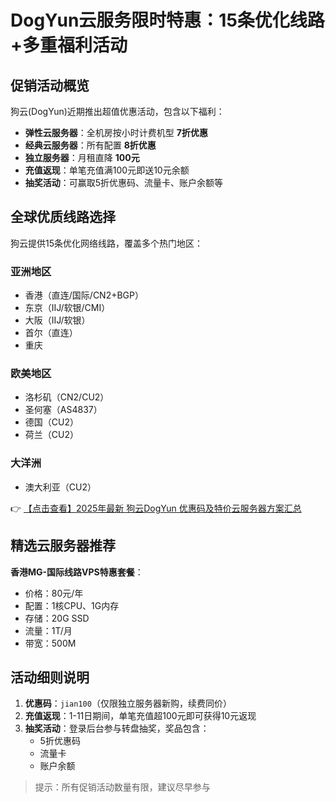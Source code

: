 # DogYun云服务限时特惠：15条优化线路+多重福利活动

## 促销活动概览

狗云(DogYun)近期推出超值优惠活动，包含以下福利：

- **弹性云服务器**：全机房按小时计费机型 **7折优惠**
- **经典云服务器**：所有配置 **8折优惠**
- **独立服务器**：月租直降 **100元**
- **充值返现**：单笔充值满100元即送10元余额
- **抽奖活动**：可赢取5折优惠码、流量卡、账户余额等

## 全球优质线路选择

狗云提供15条优化网络线路，覆盖多个热门地区：

### 亚洲地区
- 香港（直连/国际/CN2+BGP）
- 东京（IIJ/软银/CMI）
- 大阪（IIJ/软银）
- 首尔（直连）
- 重庆

### 欧美地区
- 洛杉矶（CN2/CU2）
- 圣何塞（AS4837）
- 德国（CU2）
- 荷兰（CU2）

### 大洋洲
- 澳大利亚（CU2）

👉 [【点击查看】2025年最新 狗云DogYun 优惠码及特价云服务器方案汇总](https://bit.ly/DogYun)

## 精选云服务器推荐

**香港MG-国际线路VPS特惠套餐**：
- 价格：80元/年
- 配置：1核CPU、1G内存
- 存储：20G SSD
- 流量：1T/月
- 带宽：500M

## 活动细则说明

1. **优惠码**：`jian100`（仅限独立服务器新购，续费同价）
2. **充值返现**：1-11日期间，单笔充值超100元即可获得10元返现
3. **抽奖活动**：登录后台参与转盘抽奖，奖品包含：
   - 5折优惠码
   - 流量卡
   - 账户余额

> 提示：所有促销活动数量有限，建议尽早参与